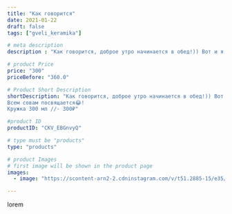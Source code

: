 ```yaml
---
title: "Как говорится"
date: 2021-01-22
draft: false
tags: ["gveli_keramika"]

# meta description
description : "Как говорится, доброе утро начинается в обед!)) Вот и я, как истинная сова, лучше буду работать глубоко за полночь, чем рано встану, и весь день буду блуждать, "

# product Price
price: "300"
priceBefore: "360.0"

# Product Short Description
shortDescription: "Как говорится, доброе утро начинается в обед!)) Вот и я, как истинная сова, лучше буду работать глубоко за полночь, чем рано встану, и весь день буду блуждать, как сомнамбула. А вы сова или жаворонок?
Всем совам посвящается😂! 
Кружка 300 мл //- 300₽"

#product ID
productID: "CKV_EBGnvyQ"

# type must be "products"
type: "products"

# product Images
# first image will be shown in the product page
images:
  - image: "https://scontent-arn2-2.cdninstagram.com/v/t51.2885-15/e35/142231289_414769853108544_4251543138915247429_n.jpg?se=7&tp=1&_nc_ht=scontent-arn2-2.cdninstagram.com&_nc_cat=100&_nc_ohc=Y-UCBry_JlcAX9zzXM1&ccb=7-4&oh=9d62fa7004acae43a7fa5ab0d52883e7&oe=6081B428&_nc_sid=86f79a&ig_cache_key=MjQ5MjE3NTMyMTgxMjM2ODUyOA%3D%3D.2-ccb7-4"

---
```

lorem
